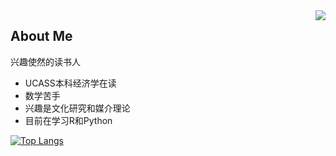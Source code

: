 <img align="right" src="https://s3.bmp.ovh/imgs/2022/01/3c626eb05366bb80.png"  />

## About Me

兴趣使然的读书人

- UCASS本科经济学在读
- 数学苦手
- 兴趣是文化研究和媒介理论
- 目前在学习R和Python

[![Top Langs](https://github-readme-stats.vercel.app/api/top-langs/?username=Shinki0325&layout=compact)](https://github.com/anuraghazra/github-readme-stats)
